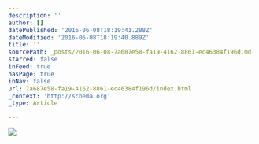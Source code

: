 ```yaml
---
description: ''
author: []
datePublished: '2016-06-08T18:19:41.288Z'
dateModified: '2016-06-08T18:19:40.889Z'
title: ''
sourcePath: _posts/2016-06-08-7a687e58-fa19-4162-8861-ec46384f196d.md
starred: false
inFeed: true
hasPage: true
inNav: false
url: 7a687e58-fa19-4162-8861-ec46384f196d/index.html
_context: 'http://schema.org'
_type: Article

---
```

![](https://the-grid-user-content.s3-us-west-2.amazonaws.com/b0f5ec77-c6c5-4440-ae63-2f6a948b65d9.jpg)